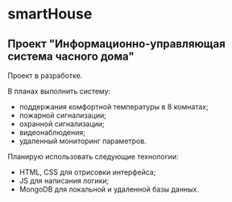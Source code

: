 # smartHouse
## Проект "Информационно-управляющая система часного дома"

Проект в разработке.

В планах выполнить систему:
- поддержания комфортной температуры в 8 комнатах;
- пожарной сигнализации;
- охранной сигнализации;
- видеонаблюдения;
- удаленный мониторинг параметров.

Планирую использовать следующие технологии:
- HTML, CSS для отрисовки интерфейса;
- JS для написания логики;
- MongoDB для локальной и удаленной базы данных.

